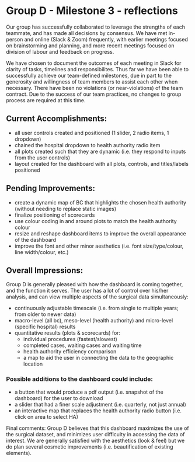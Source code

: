 # Group D - Milestone 3 - reflections
Our group has successfully collaborated to leverage the strengths of each teammate, and has made all decisions by consensus.  We have met in-person and online (Slack & Zoom) frequently, with earlier meetings focused on brainstorming and planning, and more recent meetings focused on division of labour and feedback on progress.  

We have chosen to document the outcomes of each meeting in Slack for clarity of tasks, timelines and responsibilites.  Thus far we have been able to successfully achieve our team-defined milestones, due in part to the generosity and willingness of team members to assist each other when necessary.  There have been no violations (or near-violations) of the team contract. Due to the success of our team practices, no changes to group process are required at this time.

## Current Accomplishments:
- all user controls created and positioned (1 slider, 2 radio items, 1 dropdown)
- chained the hospital dropdown to health authority radio item
- all plots created such that they are dynamic (i.e. they respond to inputs from the user controls)
- layout created for the dashboard with all plots, controls, and titles/labels positioned

## Pending Improvements:
- create a dynamic map of BC that highlights the chosen health authority (without needing to replace static images)
- finalize positioning of scorecards
- use colour coding in and around plots to match the health authority colour
- resize and reshape dashboard items to improve the overall appearance of the dashboard
- improve the font and other minor aesthetics (i.e. font size/type/colour, line width/colour, etc.)

## Overall Impressions:
Group D is generally pleased with how the dashboard is coming together, and the function it serves.  The user has a lot of control over his/her analysis, and can view multiple aspects of the surgical data simultaneously:
- continuously adjustable timescale (i.e. from single to multiple years; from older to newer data)
- macro-level (all bc), meso-level (health authority) and micro-level (specific hospital) results
- quantitative results (plots & scorecards) for:
    - individual procedures (fastest/slowest)
    - completed cases, waiting cases and waiting time
    - health authority efficiency comparison
    - a map to aid the user in connecting the data to the geographic location

### Possible additions to the dashboard could include:
- a button that would produce a pdf output (i.e. snapshot of the dashboard) for the user to download
- a slider that had a finer scale adjustment (i.e. quarterly, not just annual)
- an interactive map that replaces the health authority radio button (i.e. click on area to select HA)

Final comments: Group D believes that this dashboard maximizes the use of the surgical dataset, and minimizes user difficulty in accessing the data of interest.  We are generally satisfied with the aesthetics (look & feel) but we do plan several cosmetic improvements (i.e. beautification of existing elements). 
